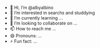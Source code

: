 - 👋 Hi, I’m @albyalbino
- 👀 I’m interested in searchs and studdying
- 🌱 I’m currently learning ...
- 💞️ I’m looking to collaborate on ...
- 📫 How to reach me ...
- 😄 Pronouns: ...
- ⚡ Fun fact: ...

<!---
albyalbino/albyalbino is a ✨ special ✨ repository because its `README.md` (this file) appears on your GitHub profile.
You can click the Preview link to take a look at your changes.
--->
